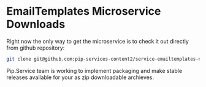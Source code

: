 # EmailTemplates Microservice Downloads

Right now the only way to get the microservice is to check it out directly from github repository:

```bash
git clone git@github.com:pip-services-content2/service-emailtemplates-node.git
```

Pip.Service team is working to implement packaging and make stable releases available for your 
as zip downloadable archieves.